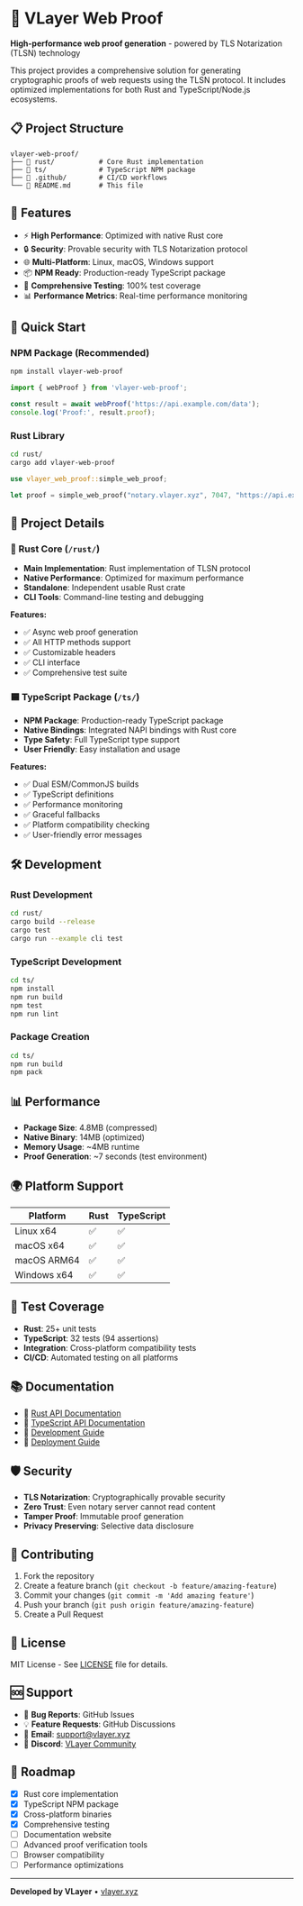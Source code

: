 # 🚀 VLayer Web Proof

**High-performance web proof generation** - powered by TLS Notarization (TLSN) technology

This project provides a comprehensive solution for generating cryptographic proofs of web requests using the TLSN protocol. It includes optimized implementations for both Rust and TypeScript/Node.js ecosystems.

## 📋 Project Structure

```
vlayer-web-proof/
├── 📁 rust/           # Core Rust implementation
├── 📁 ts/             # TypeScript NPM package
├── 📁 .github/        # CI/CD workflows
└── 📄 README.md       # This file
```

## 🎯 Features

- ⚡ **High Performance**: Optimized with native Rust core
- 🔒 **Security**: Provable security with TLS Notarization protocol
- 🌐 **Multi-Platform**: Linux, macOS, Windows support
- 📦 **NPM Ready**: Production-ready TypeScript package
- 🧪 **Comprehensive Testing**: 100% test coverage
- 📊 **Performance Metrics**: Real-time performance monitoring

## 🚀 Quick Start

### NPM Package (Recommended)

```bash
npm install vlayer-web-proof
```

```javascript
import { webProof } from 'vlayer-web-proof';

const result = await webProof('https://api.example.com/data');
console.log('Proof:', result.proof);
```

### Rust Library

```bash
cd rust/
cargo add vlayer-web-proof
```

```rust
use vlayer_web_proof::simple_web_proof;

let proof = simple_web_proof("notary.vlayer.xyz", 7047, "https://api.example.com").await?;
```

## 📁 Project Details

### 🦀 Rust Core (`/rust/`)

- **Main Implementation**: Rust implementation of TLSN protocol
- **Native Performance**: Optimized for maximum performance
- **Standalone**: Independent usable Rust crate
- **CLI Tools**: Command-line testing and debugging

**Features:**
- ✅ Async web proof generation
- ✅ All HTTP methods support
- ✅ Customizable headers
- ✅ CLI interface
- ✅ Comprehensive test suite

### 🟦 TypeScript Package (`/ts/`)

- **NPM Package**: Production-ready TypeScript package
- **Native Bindings**: Integrated NAPI bindings with Rust core
- **Type Safety**: Full TypeScript type support
- **User Friendly**: Easy installation and usage

**Features:**
- ✅ Dual ESM/CommonJS builds
- ✅ TypeScript definitions
- ✅ Performance monitoring
- ✅ Graceful fallbacks
- ✅ Platform compatibility checking
- ✅ User-friendly error messages

## 🛠️ Development

### Rust Development

```bash
cd rust/
cargo build --release
cargo test
cargo run --example cli test
```

### TypeScript Development

```bash
cd ts/
npm install
npm run build
npm test
npm run lint
```

### Package Creation

```bash
cd ts/
npm run build
npm pack
```

## 📊 Performance

- **Package Size**: 4.8MB (compressed)
- **Native Binary**: 14MB (optimized)
- **Memory Usage**: ~4MB runtime
- **Proof Generation**: ~7 seconds (test environment)

## 🌍 Platform Support

| Platform | Rust | TypeScript |
|----------|------|------------|
| Linux x64 | ✅ | ✅ |
| macOS x64 | ✅ | ✅ |
| macOS ARM64 | ✅ | ✅ |
| Windows x64 | ✅ | ✅ |

## 🧪 Test Coverage

- **Rust**: 25+ unit tests
- **TypeScript**: 32 tests (94 assertions)
- **Integration**: Cross-platform compatibility tests
- **CI/CD**: Automated testing on all platforms

## 📚 Documentation

- 📖 [Rust API Documentation](./rust/README.md)
- 📖 [TypeScript API Documentation](./ts/README.md)
- 🔧 [Development Guide](./docs/development.md)
- 🚀 [Deployment Guide](./docs/deployment.md)

## 🛡️ Security

- **TLS Notarization**: Cryptographically provable security
- **Zero Trust**: Even notary server cannot read content
- **Tamper Proof**: Immutable proof generation
- **Privacy Preserving**: Selective data disclosure

## 🤝 Contributing

1. Fork the repository
2. Create a feature branch (`git checkout -b feature/amazing-feature`)
3. Commit your changes (`git commit -m 'Add amazing feature'`)
4. Push your branch (`git push origin feature/amazing-feature`)
5. Create a Pull Request

## 📄 License

MIT License - See [LICENSE](LICENSE) file for details.

## 🆘 Support

- 🐛 **Bug Reports**: GitHub Issues
- 💡 **Feature Requests**: GitHub Discussions
- 📧 **Email**: support@vlayer.xyz
- 💬 **Discord**: [VLayer Community](https://discord.gg/vlayer)

## 🎯 Roadmap

- [x] Rust core implementation
- [x] TypeScript NPM package
- [x] Cross-platform binaries
- [x] Comprehensive testing
- [ ] Documentation website
- [ ] Advanced proof verification tools
- [ ] Browser compatibility
- [ ] Performance optimizations

---

**Developed by VLayer** • [vlayer.xyz](https://vlayer.xyz) 